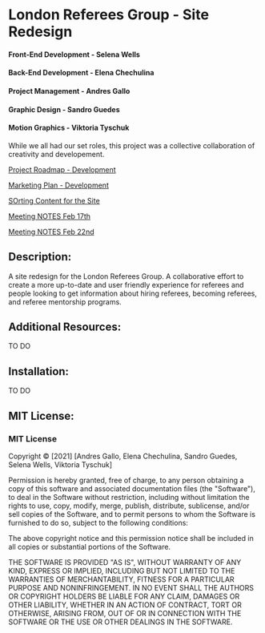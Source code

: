 # London Referees Group - Site Redesign

#### Front-End Development - Selena Wells

#### Back-End Development - Elena Chechulina

#### Project Management - Andres Gallo

#### Graphic Design - Sandro Guedes

#### Motion Graphics - Viktoria Tyschuk

While we all had our set roles, this project was a collective collaboration of creativity and developement. 

[Project Roadmap - Development](https://docs.google.com/document/d/1jKIRC5lcCswV4oYbWX_9gKDXRhS4yAtBTiNUOvjJfyc/edit?usp=sharing)

[Marketing Plan - Development](https://docs.google.com/document/d/1mXgVSh-t-D2KV3_ycXga1dkLhaD8fwbzfEb9f9763lo/edit)

[SOrting Content for the Site](https://docs.google.com/document/d/1XaXf30Eo71wDD2VIfIVFIPhlPmaU2bTSTbgVZOId1wY/edit)

[Meeting NOTES Feb 17th](https://docs.google.com/document/d/1ufjK0t2ib5CgUB48CiGjx5CjOTLOJMI6bJh7QMMoPdI/edit?usp=sharing)

[Meeting NOTES Feb 22nd](https://docs.google.com/document/d/1JXk8sp-JowswwIr3EKPb8rQCac5NEShnfKaCwbxyoNg/edit)


## Description:
A site redesign for the London Referees Group. A collaborative effort to create a more up-to-date and user friendly experience for referees and people looking to get information about hiring referees, becoming referees, and referee mentorship programs.

## Additional Resources:
TO DO

## Installation:
TO DO 

## MIT License:
### MIT License

Copyright © [2021] [Andres Gallo, Elena Chechulina, Sandro Guedes, Selena Wells, Viktoria Tyschuk]

Permission is hereby granted, free of charge, to any person obtaining a copy
of this software and associated documentation files (the "Software"), to deal
in the Software without restriction, including without limitation the rights
to use, copy, modify, merge, publish, distribute, sublicense, and/or sell
copies of the Software, and to permit persons to whom the Software is
furnished to do so, subject to the following conditions:

The above copyright notice and this permission notice shall be included in all
copies or substantial portions of the Software.

THE SOFTWARE IS PROVIDED "AS IS", WITHOUT WARRANTY OF ANY KIND, EXPRESS OR
IMPLIED, INCLUDING BUT NOT LIMITED TO THE WARRANTIES OF MERCHANTABILITY,
FITNESS FOR A PARTICULAR PURPOSE AND NONINFRINGEMENT. IN NO EVENT SHALL THE
AUTHORS OR COPYRIGHT HOLDERS BE LIABLE FOR ANY CLAIM, DAMAGES OR OTHER
LIABILITY, WHETHER IN AN ACTION OF CONTRACT, TORT OR OTHERWISE, ARISING FROM,
OUT OF OR IN CONNECTION WITH THE SOFTWARE OR THE USE OR OTHER DEALINGS IN THE
SOFTWARE.
